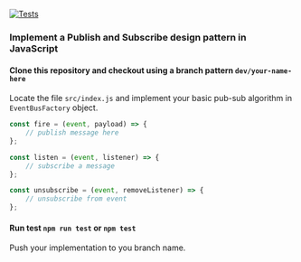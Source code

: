 [![Tests](https://github.com/Remoto-Dojo/pub-sub-pattern-js-demo/actions/workflows/ci.yml/badge.svg)](https://github.com/Remoto-Dojo/pub-sub-pattern-js-demo/actions/workflows/ci.yml)

### Implement a Publish and Subscribe design pattern in JavaScript

#### Clone this repository and checkout using a branch pattern `dev/your-name-here`

Locate the file `src/index.js` and implement your basic pub-sub algorithm in `EventBusFactory` object.
```JavaScript
const fire = (event, payload) => {
    // publish message here
};

const listen = (event, listener) => {
    // subscribe a message
};

const unsubscribe = (event, removeListener) => {
    // unsubscribe from event
};
```

#### Run test `npm run test` or `npm test`

Push your implementation to you branch name.